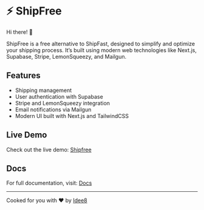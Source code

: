 # ⚡ ShipFree

Hi there! 👋

ShipFree is a free alternative to ShipFast, designed to simplify and optimize your shipping process. It’s built using modern web technologies like Next.js, Supabase, Stripe, LemonSqueezy, and Mailgun.

## Features

- Shipping management
- User authentication with Supabase
- Stripe and LemonSqueezy integration
- Email notifications via Mailgun
- Modern UI built with Next.js and TailwindCSS

## Live Demo

Check out the live demo: [Shipfree](https://shipfree.idee8.agency)

## Docs

For full documentation, visit: [Docs](https://shipfree.idee8.agency/docs)

----
Cooked for you with ❤️ by [Idee8](https://idee8.agency)
